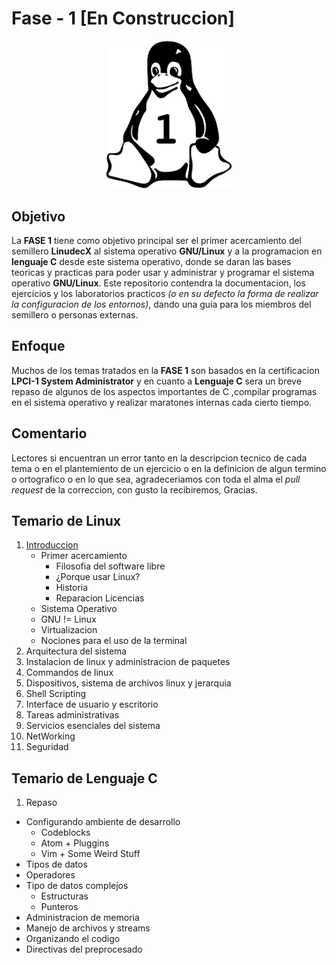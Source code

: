 # Fase - 1 [En Construccion]

<p align="center">
  <img src="logo.png" width="200"//>
</p>

## Objetivo

La **FASE 1** tiene como objetivo principal ser el primer acercamiento del semillero **LinudecX** al sistema operativo **GNU/Linux** y a la programacion en **lenguaje C** desde este sistema operativo, donde se daran las bases teoricas y practicas para poder usar y administrar y programar el sistema operativo **GNU/Linux**. Este repositorio contendra la documentacion, los ejercicios y los laboratorios practicos *(o en su defecto la forma de realizar la configuracion de los entornos)*, dando una guia para los miembros del semillero o personas externas.

## Enfoque

Muchos de los temas tratados en la **FASE 1** son basados en la certificacion **LPCI-1 System Administrator** y en cuanto a **Lenguaje C** sera un breve repaso de algunos de los aspectos importantes de C ,compilar programas en el sistema operativo y realizar maratones internas cada cierto tiempo.

## Comentario

Lectores si encuentran un error tanto en la descripcion tecnico de cada tema o en el plantemiento de un ejercicio o en la definicion de algun termino o ortografico o en lo que sea, agradeceriamos con toda el alma el *pull request* de la correccion, con gusto la recibiremos, Gracias.

## Temario de Linux

1. [Introduccion](README.md)
    * Primer acercamiento
        * Filosofia del software libre
        * ¿Porque usar Linux?
        * Historia
        * Reparacion Licencias
    * Sistema Operativo
    * GNU != Linux
    * Virtualizacion
    * Nociones para el uso de la terminal
2. Arquitectura del sistema
3. Instalacion de linux y administracion de paquetes
4. Commandos de linux
5. Dispositivos, sistema de archivos linux y jerarquia
6. Shell Scripting
7. Interface de usuario y escritorio
8. Tareas administrativas
9. Servicios esenciales del sistema
10. NetWorking
11. Seguridad

## Temario de Lenguaje C

1. Repaso
  * Configurando ambiente de desarrollo
    * Codeblocks
    * Atom + Pluggins
    * Vim + Some Weird Stuff
  * Tipos de datos
  * Operadores
  * Tipo de datos complejos
    * Estructuras
    * Punteros
  * Administracion de memoria
  * Manejo de archivos y streams
  * Organizando el codigo
  * Directivas del preprocesado
